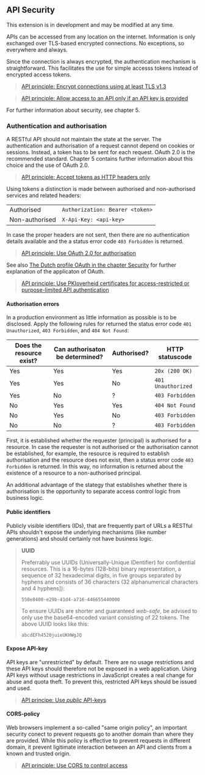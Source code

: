 ## API Security

<p class='warning'>This extension is in development and may be modified at any time.</p>

APIs can be accessed from any location on the internet. Information is only exchanged over TLS-based encrypted connections. No exceptions, so everywhere and always.

Since the connection is always encrypted, the authentication mechanism is straightforward. This facilitates the use for simple accesss tokens instead of encrypted access tokens.

> [API principle: Encrypt connections using at least TLS v1.3](#api-11)

> [API principle: Allow access to an API only if an API key is provided](#api-12)

For further information about security, see chapter 5.

### Authentication and authorisation
A RESTful API should not maintain the state at the server. The authentication and authorisation of a request cannot depend on cookies or sessions. Instead, a token has to be sent for each request.  OAuth 2.0 is the recommended standard. Chapter 5 contains further information about this choice and the use of OAuth 2.0.

> [API principle: Accept tokens as HTTP headers only](#api-13)

Using tokens a distinction is made between authorised and non-authorised services and related headers:

|||
|-|-|
|Authorised|`Authorization: Bearer <token>`|
|Non-authorised|`X-Api-Key: <api-key>`|

In case the proper headers are not sent, then there are no authentication details available and the a status error code `403 Forbidden` is returned.

> [API principle: Use OAuth 2.0 for authorisation](#api-14)

See also [The Dutch profile OAuth in the chapter Security](#Security) for further explanation of the applicaton of OAuth.

> [API principle: Use PKIoverheid certificates for access-restricted or purpose-limited API authentication](#api-15)

#### Authorisation errors

In a production environment as little information as possible is to be disclosed. Apply the following rules for returned the status error code `401 Unauthorized`, `403 Forbidden`, and `404 Not Found`:

|Does the resource exist?|Can authorisaton be determined?|Authorised?|HTTP statuscode|
|-|-|-|-|
|Yes|Yes|Yes|`20x (200 OK)`|
|Yes|Yes|No|`401 Unauthorized`|
|Yes|No|?|`403 Forbidden`| 
|No|Yes|Yes|`404 Not Found`|
|No|Yes|No|`403 Forbidden`|
|No|No|?|`403 Forbidden`|

First, it is established whether the requester (principal) is authorised for a resource. In case the requester is not authorised or the authorisation cannot be established, for example, the resource is required to establish authorisation and the resource does not exist, then a status error code `403 Forbidden` is returned. In this way, no information is returned about the existence of a resource to a non-authorised principal.

An additional advantage of the stategy that establishes whether there is authorisation is the opportunity to separate access control logic from business logic.

#### Public identifiers

Publicly visible identifiers (IDs), that are frequently part of URLs a RESTful APIs shouldn't expose the underlying mechanisms (like number generations) and should certainly not have business logic.

> **UUID**
>
> Preferrably use UUIDs (Universally-Unique IDentifier) for confidential resources. This is a 16-bytes (128-bits) binary representation, a sequence of 32 hexadecimal digits, in five groups separated by hyphens and consists of 36 characters (32 alphanumerical characters and 4 hyphens]):
>
> `550e8400-e29b-41d4-a716-446655440000`
> 
> To ensure UUIDs are shorter and guaranteed *web-safe*, be advised to only use the base64-encoded variant consisting of 22 tokens. The above UUID looks like this:
>
> `abcdEFh4520juieUKHWgJQ`

#### Expose API-key

API keys are "unrestricted" by default. There are no usage restrictions and these API keys should therefore not be exposed in a web application. Using API keys without usage restrictions in JavaScript creates a real change for abuse and quota theft. To prevent this, restricted API keys should be issued and used.

> [API principe: Use *public* API-keys](#api-49)

#### CORS-policy

Web browsers implement a so-called "same origin policy", an important security conect to prevent requests go to another domain than where they are provided. While this policy is effective to prevent requests in different domain, it prevent ligitimate interaction between an API and clients from a known and trusted origin.

> [API principle: Use CORS to control access](#api-50)